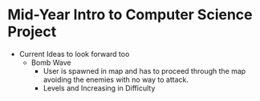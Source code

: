 # Mid-Year Intro to Computer Science Project

* Current Ideas to look forward too
  * Bomb Wave 
    * User is spawned in map and has to proceed through the map avoiding the enemies with no way to attack.
    * Levels and Increasing in Difficulty
   
    